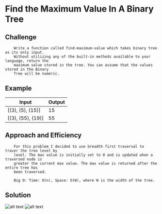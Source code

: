 # Find the Maximum Value In A Binary Tree

## Challenge
```
	Write a function called find-maximum-value which takes binary tree as its only input.
	Without utilizing any of the built-in methods available to your language, return the 
	maximum value stored in the tree. You can assume that the values stored in the Binary 
	Tree will be numeric.
```

## Example
|Input|Output|
|-----|-------|
| [(3), (5), (15)] | 15 |
| [(3), (55), (19)]  | 55 |


## Approach and Efficiency
```
	For this problem I decided to use breadth first traversal to traver the tree level by 
	level. The max value is initially set to 0 and is updated when a traversed node is
	greater the current max value. The max value is returned after the entire tree has
	been traversed.

	Big O: Time: O(n), Space: O(W), where W is the width of the tree.
```

## Solution
![alt text](https://github.com/CClemensJr/data-structures-and-algorithms/blob/master/assets/findMaxValInBinaryTree1.JPG "Find Max Value in a Binary Tree Part 1")
![alt text](https://github.com/CClemensJr/data-structures-and-algorithms/blob/master/assets/findMaxValInBinaryTree2.JPG "Find Max Value In a Binary Tree Part 2")
